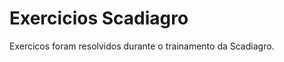 <html>

<head>
<h1>Exercicios Scadiagro</h1>
</head>

<body>
Exercicos foram resolvidos durante o trainamento da Scadiagro.
</body>

</html>